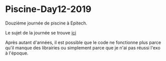 # Piscine-Day12-2019

Douzième journée de piscine à Epitech.

Le sujet de la journée se trouve [ici](B-CPE-100_Day12.pdf)

Après autant d'années, il est possible que le code ne fonctionne plus parce qu'il manque des librairies ou simplement parce que je n'ai pas réussi l'exo à l'époque.

